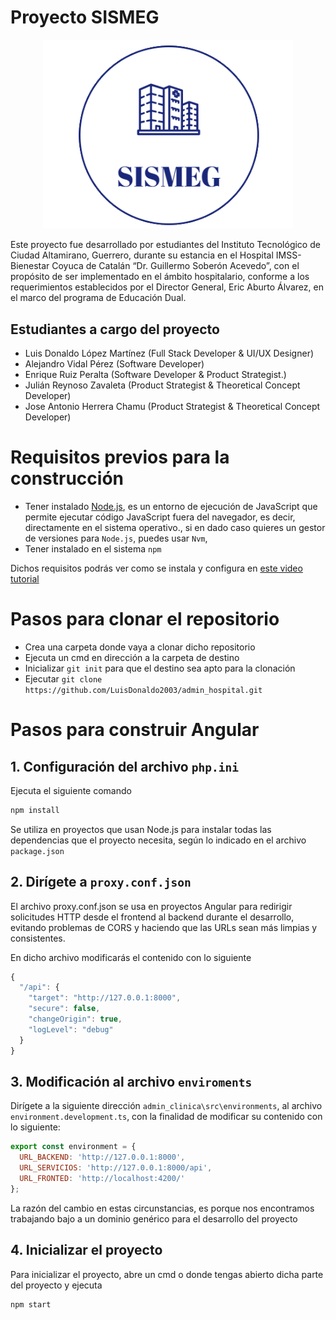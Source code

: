 # Proyecto SISMEG

<p align="center"><a href="https://laravel.com" target="_blank"><img src="https://github.com/LuisDonaldo2003/admin_hospital/blob/main/src/assets/img/login-logo.png" width="400" alt="Laravel Logo"></a></p>

Este proyecto fue desarrollado por estudiantes del Instituto Tecnológico de Ciudad Altamirano, Guerrero, durante su estancia en el Hospital IMSS-Bienestar Coyuca de Catalán “Dr. Guillermo Soberón Acevedo”, con el propósito de ser implementado en el ámbito hospitalario, conforme a los requerimientos establecidos por el Director General, Eric Aburto Álvarez, en el marco del programa de Educación Dual.
## Estudiantes a cargo del proyecto

- Luis Donaldo López Martínez (Full Stack Developer & UI/UX Designer)
- Alejandro Vidal Pérez (Software Developer)
- Enrique Ruiz Peralta (Software Developer & Product Strategist.)
- Julián Reynoso Zavaleta (Product Strategist & Theoretical Concept Developer)
- Jose Antonio Herrera Chamu  (Product Strategist & Theoretical Concept Developer)

# Requisitos previos para la construcción

- Tener instalado [Node.js](https://nodejs.org/es/download "Node.js"), es un entorno de ejecución de JavaScript que permite ejecutar código JavaScript fuera del navegador, es decir, directamente en el sistema operativo., si en dado caso quieres un gestor de versiones para `Node.js`, puedes usar `Nvm`,
- Tener instalado en el sistema `npm`

Dichos requisitos podrás ver como se instala y configura en [este video tutorial](https://youtu.be/Z-Ofqd2yBCc "este video tutorial")

# Pasos para clonar el repositorio

- Crea una carpeta donde vaya a clonar dicho repositorio
- Ejecuta un cmd en dirección a la carpeta de destino
- Inicializar `git init` para que el destino sea apto para la clonación
- Ejecutar `git clone https://github.com/LuisDonaldo2003/admin_hospital.git` 

# Pasos para construir Angular

## 1. Configuración del archivo `php.ini`

Ejecuta el siguiente comando

```javascript
npm install
```
Se utiliza en proyectos que usan Node.js para instalar todas las dependencias que el proyecto necesita, según lo indicado en el archivo `package.json`

## 2. Dirígete a `proxy.conf.json`

El archivo proxy.conf.json se usa en proyectos Angular para redirigir solicitudes HTTP desde el frontend al backend durante el desarrollo, evitando problemas de CORS y haciendo que las URLs sean más limpias y consistentes.

En dicho archivo modificarás el contenido con lo siguiente

```javascript
{
  "/api": {
    "target": "http://127.0.0.1:8000",
    "secure": false,
    "changeOrigin": true,
    "logLevel": "debug"
  }
}
```

## 3. Modificación al archivo `enviroments`

Dirígete a la siguiente dirección `admin_clinica\src\environments`, al archivo `environment.development.ts`, con la finalidad de modificar su contenido con lo siguiente:

```javascript
export const environment = {
  URL_BACKEND: 'http://127.0.0.1:8000',
  URL_SERVICIOS: 'http://127.0.0.1:8000/api',
  URL_FRONTED: 'http://localhost:4200/'
};
```

La razón del cambio en estas circunstancias, es porque nos encontramos trabajando bajo a un dominio genérico para el desarrollo del proyecto

## 4. Inicializar el proyecto

Para inicializar el proyecto, abre un cmd o donde tengas abierto dicha parte del proyecto y ejecuta

```javascript
npm start
```